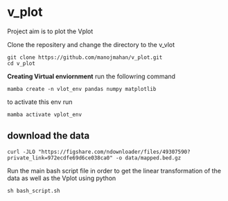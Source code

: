 # v_plot
Project aim is to plot the Vplot

Clone the repositery and change the directory to the v_vlot
~~~
git clone https://github.com/manojmahan/v_plot.git
cd v_plot
~~~

**Creating Virtual enviornment**
run the followring command 
~~~
mamba create -n vlot_env pandas numpy matplotlib
~~~
to activate this env run
~~~
mamba activate vplot_env
~~~

## download the data 
~~~
curl -JLO "https://figshare.com/ndownloader/files/49307590?private_link=972ecdfe69d6ce038ca0" -o data/mapped.bed.gz
~~~
Run the main bash script file in order to get the linear transformation of the data as well as the Vplot using python
~~~
sh bash_script.sh
~~~
